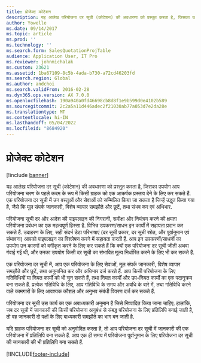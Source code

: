 ```yaml
---
title: प्रोजेक्ट कोटेशन
description: यह आलेख परियोजना दर सूची (कोटेशन) की अवधारणा को प्रस्तुत करता है, जिसका उपयोग आप परियोजना चरण के पहले कदम के रूप में किसी ग्राहक को एक आकर्षक प्रस्ताव देने के लिए कर सकते हैं. एक परियोजना दर सूची में उन वस्तुओं और सेवाओं को सम्मिलित किया जा सकता है जिन्हें उद्धृत किया गया है, जैसे कि मूल संपर्क जानकारी, विशेष व्यापार समझौते और छूटें, तथा संभव कर एवं अधिभार.
author: Yowelle
ms.date: 09/14/2017
ms.topic: article
ms.prod: ''
ms.technology: ''
ms.search.form: SalesQuotationProjTable
audience: Application User, IT Pro
ms.reviewer: johnmichalak
ms.custom: 23621
ms.assetid: 1ba67109-8c5b-4ada-b730-a72cd46203fd
ms.search.region: Global
ms.author: andchoi
ms.search.validFrom: 2016-02-28
ms.dyn365.ops.version: AX 7.0.0
ms.openlocfilehash: 190a940a0fd46698cb8d8f1e9b599d0e4102b589
ms.sourcegitcommit: 2c2a5a11d446adec2f21030ab77a053d7e2da28e
ms.translationtype: MT
ms.contentlocale: hi-IN
ms.lasthandoff: 05/04/2022
ms.locfileid: "8684920"
---
```

# <a name="project-quotations"></a>प्रोजेक्ट कोटेशन

[!include [banner](../includes/banner.md)]

यह आलेख परियोजना दर सूची (कोटेशन) की अवधारणा को प्रस्तुत करता है, जिसका उपयोग आप परियोजना चरण के पहले कदम के रूप में किसी ग्राहक को एक आकर्षक प्रस्ताव देने के लिए कर सकते हैं. एक परियोजना दर सूची में उन वस्तुओं और सेवाओं को सम्मिलित किया जा सकता है जिन्हें उद्धृत किया गया है, जैसे कि मूल संपर्क जानकारी, विशेष व्यापार समझौते और छूटें, तथा संभव कर एवं अधिभार. 

परियोजना सूची दर और आदेश की पाइपलाइन की निगरानी, समीक्षा और नियंत्रण करने की क्षमता परियोजना प्रबंधन का एक महत्वपूर्ण हिस्सा है. विभिन्न उपकरण/साधन इन कार्यों में सहायता प्रदान कर सकते हैं. उदाहरण के लिए, सही संदर्भ डेटा परिभाषाएं (दर सूची प्रकार, दर सूची स्रोत, और पूर्वानुमान एवं संभावना) आपको पाइपलाइन का विश्लेषण करने में सहायता करती हैं. आप इन उपकरणों/साधनों का उपयोग उन कारणों को वर्गीकृत करने के लिए कर सकते हैं कि क्यों एक परियोजना दर सूची जीती अथवा गंवाई गई थी, और उनका उपयोग किसी दर सूची का संभावित मूल्य निर्धारित करने के लिए भी कर सकते हैं. 

एक परियोजना दर सूची में, आप एक परियोजना के लिए सेवाओं, मूल संपर्क जानकारी, विशेष व्यापार समझौते और छूटें, तथा अनुमानित कर और अधिभार दर्ज करते हैं. आप किसी परियोजना के लिए गतिविधियों या नियत कार्यों को भी चुन सकते हैं, तथा नियत कार्यों और उप-नियत कार्यों का एक पदानुक्रम बना सकते हैं. प्रत्येक गतिविधि के लिए, आप गतिविधि के समय और अवधि के बारे में, तथा गतिविधि करने वाले कामगारों के लिए आवश्यक कौशल और अनुभव संबंधी विवरण दर्ज कर सकते हैं. 

परियोजना दर सूची उस कार्य का एक अबाध्यकारी अनुमान है जिसे निष्पादित किया जाना चाहिए. हालांकि, जब दर सूची में जानकारी की किसी परियोजना अनुबंध से संबद्ध परियोजना के लिए प्रतिलिपि बनाई जाती है, तो वह जानकारी दो पक्षों के लिए बाध्यकारी समझौते का भाग बन जाती है. 

यदि ग्राहक परियोजना दर सूची को अनुमोदित करता है, तो आप परियोजना दर सूची में जानकारी की एक परियोजना में प्रतिलिपि बना सकते हैं. आप एक ही समय में परियोजना पूर्वानुमान के लिए परियोजना दर सूची की जानकारी की भी प्रतिलिपि बना सकते हैं.





[!INCLUDE[footer-include](../includes/footer-banner.md)]